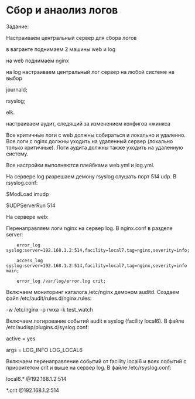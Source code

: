# Сбор и анаолиз логов

Задание:

Настраиваем центральный сервер для сбора логов

в вагранте поднимаем 2 машины web и log

на web поднимаем nginx

на log настраиваем центральный лог сервер на любой системе на выбор

journald;

rsyslog;

elk.

настраиваем аудит, следящий за изменением конфигов нжинкса

Все критичные логи с web должны собираться и локально и удаленно. Все логи с nginx должны уходить на удаленный сервер (локально только критичные). Логи аудита должны также уходить на удаленную систему.





Все настройки выполняются плейбками web.yml и log.yml.

На сервере log разрешаем демону rsyslog слушать порт 514 udp. В rsyslog.conf:

$ModLoad imudp

$UDPServerRun 514



На сервере web:

Перенаправляем логи nginx на сервер log. В nginx.conf в разделе server:

        error_log syslog:server=192.168.1.2:514,facility=local7,tag=nginx,severity=info;

        access_log syslog:server=192.168.1.2:514,facility=local7,tag=nginx,severity=info main;

        error_log /var/log/error.log crit;

Включаем мониторинг каталога /etc/nginx демоном auditd. Создаем файл /etc/audit/rules.d/nginx.rules:

-w /etc/nginx -p rwxa -k test_watch

Включаем логирование событий audit в syslog (facility local6). В файле /etc/audisp/plugins.d/syslog.conf:

active = yes

args = LOG_INFO LOG_LOCAL6

Включаем перенаправление событий от facility local6 и всех событий с приоритетом crit и выше на сервер log. В файле /etc/rsyslog.conf:

local6.* @192.168.1.2:514

*.crit @192.168.1.2:514
